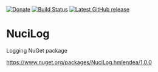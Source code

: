 [![Donate](https://img.shields.io/badge/-%E2%99%A5%20Donate-%23ff69b4)](https://hmlendea.go.ro/fund.html) [![Build Status](https://github.com/hmlendea/nucilog/actions/workflows/dotnet.yml/badge.svg)](https://github.com/hmlendea/nucilog/actions/workflows/dotnet.yml) [![Latest GitHub release](https://img.shields.io/github/v/release/hmlendea/nucilog)](https://github.com/hmlendea/nucilog/releases/latest)

# NuciLog

Logging NuGet package

https://www.nuget.org/packages/NuciLog.hmlendea/1.0.0
